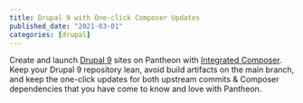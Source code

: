 ```yaml
---
title: Drupal 9 with One-click Composer Updates
published_date: "2021-03-01"
categories: [drupal]
---
```

Create and launch [Drupal 9](/drupal) sites on Pantheon with [Integrated Composer](/guides/integrated-composer/one-click-updates). Keep your Drupal 9 repository lean, avoid build artifacts on the main branch, and keep the one-click updates for both upstream commits & Composer dependencies that you have come to know and love with Pantheon.
